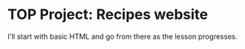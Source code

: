 # TOP Project: Recipes website
I'll start with basic HTML and go from there as the lesson progresses.